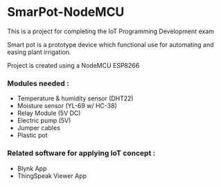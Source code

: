 # SmarPot-NodeMCU
This is a project for completing the IoT Programming Development exam

Smart pot is a prototype device which functional use for automating and easing plant irrigation.

Project is created using a NodeMCU ESP8266
### Modules needed :
  - Temperature & humidity sensor (DHT22)
  - Moisture sensor (YL-69 w/ HC-38)
  - Relay Module (5V DC)
  - Electric pump (5V)
  - Jumper cables
  - Plastic pot

### Related software for applying IoT concept :
  - Blynk App
  - ThingSpeak Viewer App
